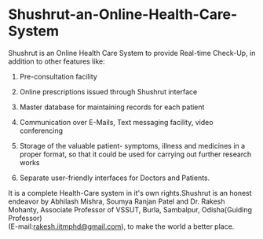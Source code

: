 # Shushrut-an-Online-Health-Care-System 

Shushrut is an Online Health Care System to provide Real-time Check-Up, in addition to other features like:  

1. Pre-consultation facility 

2. Online prescriptions issued through Shushrut interface                                                         

3. Master database for maintaining records for each patient 

4. Communication over E-Mails, Text messaging facility, video conferencing 

5. Storage of the valuable patient- symptoms, illness and medicines in a proper format, so that it could be used for carrying out further research works  

6. Separate user-friendly interfaces for Doctors and Patients.  

It is a complete Health-Care system in it's own rights.Shushrut is an honest endeavor by Abhilash Mishra, Soumya Ranjan Patel and Dr. Rakesh Mohanty, Associate Professor of VSSUT, Burla, Sambalpur, Odisha(Guiding Professor)   
(E-mail:rakesh.iitmphd@gmail.com), to make the world a better place.
 
